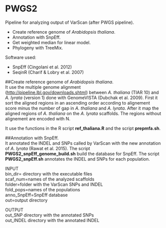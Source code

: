 PWGS2
=====

Pipeline for analyzing output of VarScan (after PWGS pipeline).


- Create reference genome of *Arabidopsis thaliana*.
- Annotation with SnpEff.
- Get weighted median for linear model.
- Phylogeny with TreeMix.


Software used:

- SnpEff (Cingolani et al. 2012)
- SeqinR (Charif & Lobry et al. 2007)



##Create reference genome of *Arabidopsis thaliana*.   
It use the multiple genome alignment (http://pipeline.lbl.gov/downloads.shtml) between *A. thaliana* (TIAR 10) and *A. lyrata* (version 1) done with GenomeVISTA (Dubchak et al. 2009). First it sort the aligned regions in an ascending order according to alignement score minus the number of gap in *A. thaliana* and *A. lyrata*. After it map the aligned regions of *A. thaliana* on the *A. lyrata* scaffolds. The regions without alignement are encoded with N.  

It use the functions in the R script **ref_thaliana.R** and the script **prepmfa.sh**.

##Annotation with SnpEff.  
It annotated the INDEL and SNPs called by VarScan with the new annotation of *A. lyrata* (Rawat et al. 2015). The script **PWGS2_snpEff_genome_build.sh** build the database for SnpEff. The script **PWGS2_snpEff.sh** annotates the INDEL and SNPs for each population.  

INPUT  
bin_dir= directory with the executable files  
scaf_num=names of the analyzed scaffolds  
folder=folder with the VarScan SNPs and INDEL  
fold_pops=names of the populations  
anno_SnpEff=SnpEff database  
out=output directory  

OUTPUT  
out_SNP directory with the annotated SNPs  
out_INDEL directory with the annotated INDEL  
